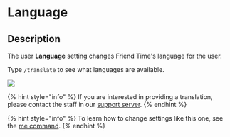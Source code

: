 # Language

## Description

The user **Language** setting changes Friend Time's language for the user.

Type `/translate` to see what languages are available.

![](../../.gitbook/assets/image%20%2863%29.png)

{% hint style="info" %}
 If you are interested in providing a translation, please contact the staff in our [support server](https://discord.gg/GQcBR8e).
{% endhint %}

{% hint style="info" %}
To learn how to change settings like this one, see the [me command](../../commands/user-commands/me.md).
{% endhint %}

